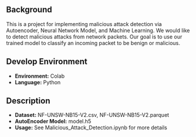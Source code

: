 ## Background
This is a project for implementing malicious attack detection via Autoencoder, Neural Network Model, and Machine Learning. We would like to detect malicious attacks from network packets. Our goal is to use our trained model to classify an incoming packet to be benign or malicious.

## Develop Environment
* **Environment:** Colab
* **Language:** Python

## Description
* **Dataset:** NF-UNSW-NB15-V2.csv, NF-UNSW-NB15-V2.parquet
* **AutoEncoder Model:** model.h5
* **Usage:** See Malicious_Attack_Detection.ipynb for more details

